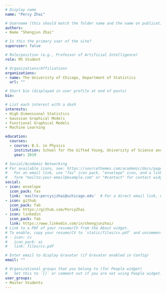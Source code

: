 ```yaml
---
# Display name
name: "Percy Zhai"

# Username (this should match the folder name and the name on publications)
authors:
- Name "Shengjun Zhai"

# Is this the primary user of the site?
superuser: false

# Role/position (e.g., Professor of Artificial Intelligence)
role: MS Student

# Organizations/Affiliations
organizations:
- name: The University of Chicago, Department of Statistics
  url: ""

# Short bio (displayed in user profile at end of posts)
bio:

# List each interest with a dash
interests:
- High Dimensional Statistics
- Gaussian Graphical Models
- Functional Graphical Models
- Machine Learning

education:
  courses:
  - course: B.S. in Physics
    institution: School for the Gifted Young, University of Science and Technology of China
    year: 2019

# Social/Academic Networking
# For available icons, see: https://sourcethemes.com/academic/docs/page-builder/#icons
#   For an email link, use "fas" icon pack, "envelope" icon, and a link in the
#   form "mailto:your-email@example.com" or "#contact" for contact widget.
social:
- icon: envelope
  icon_pack: fas
  link: 'mailto:percysjzhai@uchicago.edu'  # For a direct email link, use "mailto:test@example.org".
- icon: github
  icon_pack: fab
  link: https://github.com/PercyZhai
- icon: linkedin
  icon_pack: fab
  link: https://www.linkedin.com/in/shengjunzhai/
# Link to a PDF of your resume/CV from the About widget.
# To enable, copy your resume/CV to `static/files/cv.pdf` and uncomment the lines below.
# - icon: cv
#   icon_pack: ai
#   link: files/cv.pdf

# Enter email to display Gravatar (if Gravatar enabled in Config)
email: ""

# Organizational groups that you belong to (for People widget)
#   Set this to `[]` or comment out if you are not using People widget.
user_groups:
- Master Students
---
```

